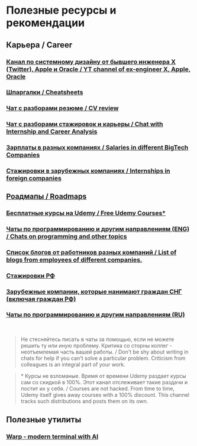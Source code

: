 <h1>Полезные ресурсы и рекомендации</h1>

<h2>Карьера / Career</h2>
<h3><a href = "https://www.youtube.com/@ByteByteGo">Канал по системному дизайну от бывшего инженера X (Twitter), Apple и Oracle / YT channel of ex-engineer X, Apple, Oracle</a></h3>
<h3><a href = "https://quickref.me">Шпаргалки / Cheatsheets</a></h3>
<h3><a href = "https://t.me/resume_review">Чат с разборами резюме / CV review</a></h3>
<h3><a href = "https://t.me/sns_internships">Чат с разборами стажировок и карьеры / Chat with Internship and Career Analysis</a></h3>
<h3><a href = "https://www.levels.fyi">Зарплаты в разных компаниях / Salaries in different BigTech Companies</a></h3>
<h3><a href = "https://github.com/SimplifyJobs/Summer2025-Internships?tab=readme-ov-file#-software-engineering-internship-roles">Стажировки в зарубежных компаниях / Internships in foreign companies</a</h3>
<h3><a href = "https://roadmap.sh/">Роадмапы / Roadmaps</a></h3>
<h3><a href = "https://t.me/upgradeu2025">Бесплатные курсы на Udemy / Free Udemy Courses* </a></h3>

<h3><a href = "https://t.me/it_en_chats">Чаты по программированию и другим направлениям (ENG) / Chats on programming and other topics</a></h3>
<h3><a href = "https://docs.google.com/spreadsheets/d/1-dhdk1fdjad7mLvWru1V_2egHQ32FH9-veMlosed-tg/edit?gid=0#gid=0">Список блогов от работников разных компаний / List of blogs from employees of different companies.</a></h3>
<h3><a href = "https://github.com/mrhakimov/russian-internships?tab=readme-ov-file">Стажировки РФ</a></h3>
<h3><a href = "https://github.com/mrhakimov/russian-internships/blob/master/Additional_list_of_companies.md">Зарубежные компании, которые нанимают граждан СНГ (включая граждан РФ)</a></h3>
<h3><a href = "https://t.me/it_chats">Чаты по программированию и другим направлениям (RU) </a></h3>
<br>
<blockquote>
  Не стесняйтесь писать в чаты за помощью, если не можете решить ту или иную проблему. Критика со сторны коллег - неотъемлемая часть вашей работы. / Don't be shy about writing in chats for help if you can't solve a particular problem. Criticism from colleagues is an integral part of your work.
</blockquote>

<blockquote>
  * Курсы не взломаные. Время от времени Udemy раздает курсы сам со скидкой в 100%. Этот канал отслеживает такие раздачи и постит их у себя. / Courses are not hacked. From time to time, Udemy itself gives away courses with a 100% discount. This channel tracks such distributions and posts them on its own.
</blockquote>

<h2>Полезные утилиты</h2>
<h3><a href = "https://www.warp.dev/">Warp - modern terminal with AI</a></h3>



